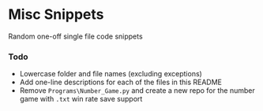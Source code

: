 # Misc Snippets
Random one-off single file code snippets

### Todo
- Lowercase folder and file names (excluding exceptions)
- Add one-line descriptions for each of the files in this README
- Remove `Programs\Number_Game.py` and create a new repo for the number game with `.txt` win rate save support
